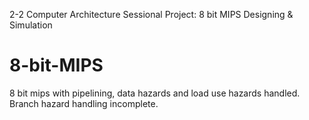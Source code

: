 2-2 Computer Architecture Sessional
Project: 8 bit MIPS Designing & Simulation
# 8-bit-MIPS
8 bit mips with pipelining, data hazards and load use hazards handled. Branch hazard handling incomplete.
